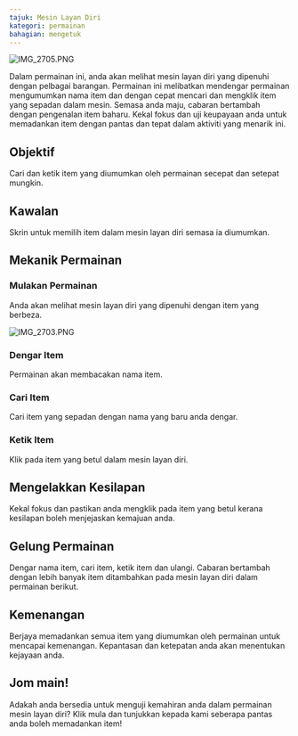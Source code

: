 ```yaml
---
tajuk: Mesin Layan Diri
kategori: permainan
bahagian: mengetuk
---
```

![IMG_2705.PNG](https://help.Studycat.com/hc/article_attachments/34826687209753)


Dalam permainan ini, anda akan melihat mesin layan diri yang dipenuhi dengan pelbagai barangan. Permainan ini melibatkan mendengar permainan mengumumkan nama item dan dengan cepat mencari dan mengklik item yang sepadan dalam mesin. Semasa anda maju, cabaran bertambah dengan pengenalan item baharu. Kekal fokus dan uji keupayaan anda untuk memadankan item dengan pantas dan tepat dalam aktiviti yang menarik ini.


## Objektif


Cari dan ketik item yang diumumkan oleh permainan secepat dan setepat mungkin.


## Kawalan


Skrin untuk memilih item dalam mesin layan diri semasa ia diumumkan.


## Mekanik Permainan


### Mulakan Permainan


Anda akan melihat mesin layan diri yang dipenuhi dengan item yang berbeza.


![IMG_2703.PNG](https://help.Studycat.com/hc/article_attachments/34826690323225)


### Dengar Item


Permainan akan membacakan nama item.


### Cari Item


Cari item yang sepadan dengan nama yang baru anda dengar.


### Ketik Item


Klik pada item yang betul dalam mesin layan diri.


## Mengelakkan Kesilapan


Kekal fokus dan pastikan anda mengklik pada item yang betul kerana kesilapan boleh menjejaskan kemajuan anda.


## Gelung Permainan


Dengar nama item, cari item, ketik item dan ulangi. Cabaran bertambah dengan lebih banyak item ditambahkan pada mesin layan diri dalam permainan berikut.


## Kemenangan


Berjaya memadankan semua item yang diumumkan oleh permainan untuk mencapai kemenangan. Kepantasan dan ketepatan anda akan menentukan kejayaan anda.


## Jom main!


Adakah anda bersedia untuk menguji kemahiran anda dalam permainan mesin layan diri? Klik mula dan tunjukkan kepada kami seberapa pantas anda boleh memadankan item!